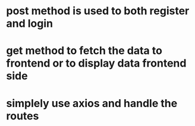 # post method is used to both register and login 
# get method to fetch the data to frontend or to display data frontend side 
# simplely use axios and handle the routes 
